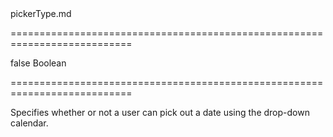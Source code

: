 <!--dep-->pickerType.md<!--/dep-->
===========================================================================
<!--default-->false<!--/default-->
<!--type-->Boolean<!--/type-->
===========================================================================

<!--shortDescription-->
Specifies whether or not a user can pick out a date using the drop-down calendar.
<!--/shortDescription-->

<!--fullDescription-->

<!--/fullDescription-->